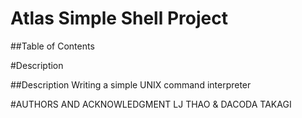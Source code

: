 <h1> Atlas Simple Shell Project </h1>

##Table of Contents

#Description


##Description
Writing a simple UNIX command interpreter

#AUTHORS AND ACKNOWLEDGMENT
LJ THAO & DACODA TAKAGI
